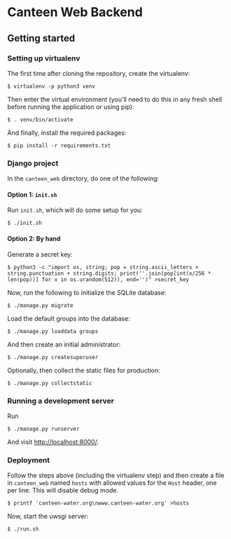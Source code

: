 Canteen Web Backend
===================

Getting started
---------------

### Setting up virtualenv

The first time after cloning the repository, create the virtualenv:

    $ virtualenv -p python3 venv

Then enter the virtual environment (you'll need to do this in any fresh
shell before running the application or using pip):

    $ . venv/bin/activate

And finally, install the required packages:

    $ pip install -r requirements.txt

### Django project

In the `canteen_web` directory, do one of the following:

#### Option 1: `init.sh`

Run `init.sh`, which will do some setup for you:

    $ ./init.sh

#### Option 2: By hand

Generate a secret key:

    $ python3 -c "import os, string; pop = string.ascii_letters + string.punctuation + string.digits; print(''.join(pop[int(x/256 * len(pop))] for x in os.urandom(512)), end='')" >secret_key

Now, run the following to initialize the SQLite database:

    $ ./manage.py migrate

Load the default groups into the database:

    $ ./manage.py loaddata groups

And then create an initial administrator:

    $ ./manage.py createsuperuser

Optionally, then collect the static files for production:

    $ ./manage.py collectstatic

### Running a development server

Run

    $ ./manage.py runserver

And visit <http://localhost:8000/>.

### Deployment

Follow the steps above (including the virtualenv step) and then create a file
in `canteen_web` named `hosts` with allowed values for the `Host` header, one
per line. This will disable debug mode.

    $ printf 'canteen-water.org\nwww.canteen-water.org' >hosts

Now, start the uwsgi server:

    $ ./run.sh
